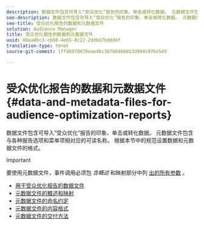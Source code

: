 ```yaml
---
description: 数据文件包含可导入“受众优化”报告的印象、单击或转化数据。 元数据文件包含与各种报告选项和菜单项相对应的可读名称。 根据本节中的规范设置数据和元数据文件的格式。
seo-description: 数据文件包含可导入“受众优化”报告的印象、单击或转化数据。 元数据文件包含与各种报告选项和菜单项相对应的可读名称。 根据本节中的规范设置数据和元数据文件的格式。
seo-title: 受众优化报告的数据和元数据文件
solution: Audience Manager
title: 受众优化报告的数据和元数据文件
uuid: 80aa4bc3-c660-4e65-8c22-2ddbb7bddd4f
translation-type: tm+mt
source-git-commit: 1ff46970470eae4bc30760468013d994c976e549

---
```



# 受众优化报告的数据和元数据文件{#data-and-metadata-files-for-audience-optimization-reports}

数据文件包含可导入“受众优化”报告的印象、单击或转化数据。 元数据文件包含与各种报告选项和菜单项相对应的可读名称。 根据本节中的规范设置数据和元数据文件的格式。

>[!IMPORTANT]
>
>要使用元数据文件，事件调用必须包 *含概述* 和映射部分中列 [出的所有参数](../../../reporting/audience-optimization-reports/metadata-files-intro/metadata-file-overview.md) 。

* [用于受众优化报告的数据文件](/help/using/reporting/audience-optimization-reports/metadata-files-intro/datafiles-intro.md)
* [元数据文件的概述和映射](/help/using/reporting/audience-optimization-reports/metadata-files-intro/metadata-file-overview.md)
* [元数据文件的命名约定](/help/using/reporting/audience-optimization-reports/metadata-files-intro/metadata-file-names.md)
* [元数据文件的内容格式](/help/using/reporting/audience-optimization-reports/metadata-files-intro/metadata-file-contents.md)
* [元数据文件的交付方法](/help/using/reporting/audience-optimization-reports/metadata-files-intro/metadata-delivery-methods.md)
